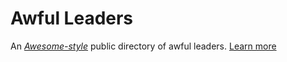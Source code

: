# Awful Leaders

An *[Awesome-style](https://github.com/topics/awesome)* public directory of awful leaders.
[Learn more](https://github.com/awful-leaders/awful-leaders/blob/main/components/what.mdx)
